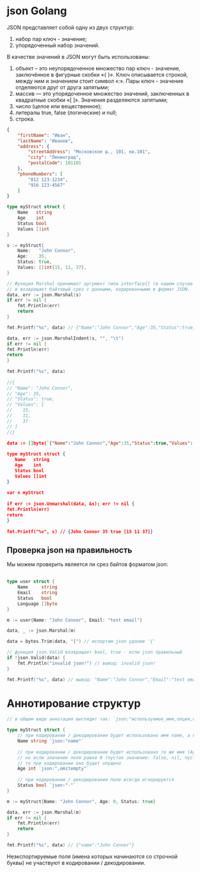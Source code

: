 # json Golang
JSON представляет собой одну из двух структур:
1.  набор пар ключ - значение;
2.  упорядоченный набор значений.
 
В качестве значений в JSON могут быть использованы:
1.  объект – это неупорядоченное множество пар ключ - значение, заключённое в фигурные скобки «{ }». Ключ описывается строкой, между ним и значением стоит символ «:». Пары ключ - значение отделяются друг от друга запятыми;
2.  массив — это упорядоченное множество значений, заключенных в квадратные скобки «[ ]». Значения разделяются запятыми;
3.  число (целое или вещественное);
4.  литералы true, false (логические) и null;
5.  строка.

```json
{
    "firstName": "Иван",
    "lastName": "Иванов",
    "address": {
        "streetAddress": "Московское ш., 101, кв.101",
        "city": "Ленинград",
        "postalCode": 101101
    },
    "phoneNumbers": [
        "812 123-1234",
        "916 123-4567"
    ]
}
```

```go
type myStruct struct {
	Name   string
	Age    int
	Status bool
	Values []int
}

s := myStruct{
	Name:   "John Connor",
	Age:    35,
	Status: true,
	Values: []int{15, 11, 37},
}

// Функция Marshal принимает аргумент типа interface{} (в нашем случае это структура)
// и возвращает байтовый срез с данными, кодированными в формат JSON.
data, err := json.Marshal(s)
if err != nil {
	fmt.Println(err)
	return
}

fmt.Printf("%s", data) // {"Name":"John Connor","Age":35,"Status":true,"Values":[15,11,37]}

data, err := json.MarshalIndent(s, "", "\t")  
if err != nil {  
fmt.Println(err)  
return  
}  
  
fmt.Printf("%s", data)  
  
//{  
// "Name": "John Connor",  
// "Age": 35,  
// "Status": true,  
// "Values": [  
//    15,  
//    11,  
//    37  
// ]  
//}
```

```json
data := []byte(`{"Name":"John Connor","Age":35,"Status":true,"Values":[15,11,37]}`)  
  
type myStruct struct {  
   Name   string  
   Age    int  
   Status bool  
   Values []int  
}  
  
var s myStruct  
  
if err := json.Unmarshal(data, &s); err != nil {  
fmt.Println(err)  
return  
}  
  
fmt.Printf("%v", s) // {John Connor 35 true [15 11 37]}
```

## Проверка json на правильность

Мы можем проверить является ли срез байтов форматом json:  
 

```go
type user struct {
	Name     string
	Email    string
	Status   bool
	Language []byte
}

m := user{Name: "John Connor", Email: "test email"}

data, _ := json.Marshal(m)

data = bytes.Trim(data, "{") // испортим json удалив '{'

// функция json.Valid возвращает bool, true - если json правильный
if !json.Valid(data) {
	fmt.Println("invalid json!") // вывод: invalid json!
}

fmt.Printf("%s", data) // вывод: "Name":"John Connor","Email":"test email","Status":false,"Language":null}
```

# Аннотирование структур
```go
// в общем виде аннотация выглядит так: `json:"используемое_имя,опция,опция"`

type myStruct struct {
	// при кодировании / декодировании будет использовано имя name, а не Name
	Name string `json:"name"`
	
	// при кодировании / декодировании будет использовано то же имя (Age),
	// но если значение поля равно 0 (пустое значение: false, nil, пустой слайс и пр.),
	// то при кодировании оно будет опущено
	Age int `json:",omitempty"`
	
	// при кодировании / декодировании поле всегда игнорируется
	Status bool `json:"-"`
}

m := myStruct{Name: "John Connor", Age: 0, Status: true}

data, err := json.Marshal(m)
if err != nil {
	fmt.Println(err)
	return
}

fmt.Printf("%s", data) // {"name":"John Connor"}
```

Неэкспортируемые поля (имена которых начинаются со строчной буквы) не участвуют в кодировании / декодировании.